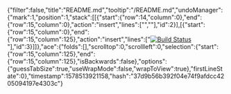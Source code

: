 {"filter":false,"title":"README.md","tooltip":"/README.md","undoManager":{"mark":1,"position":1,"stack":[[{"start":{"row":14,"column":0},"end":{"row":15,"column":0},"action":"insert","lines":["",""],"id":2}],[{"start":{"row":15,"column":0},"end":{"row":15,"column":125},"action":"insert","lines":["[![Build Status](https://travis-ci.org/thodnett/project_shop.svg?branch=master)](https://travis-ci.org/thodnett/project_shop)"],"id":3}]]},"ace":{"folds":[],"scrolltop":0,"scrollleft":0,"selection":{"start":{"row":15,"column":125},"end":{"row":15,"column":125},"isBackwards":false},"options":{"guessTabSize":true,"useWrapMode":false,"wrapToView":true},"firstLineState":0},"timestamp":1578513921158,"hash":"37d9b56b392f04e74f9afdcc4205094197e4303c"}